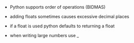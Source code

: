 - Python supports order of operations (BIDMAS)

- adding floats sometimes causes excessive decimal places

- if a float is used python defaults to returning a float

- when writing large numbers use _


